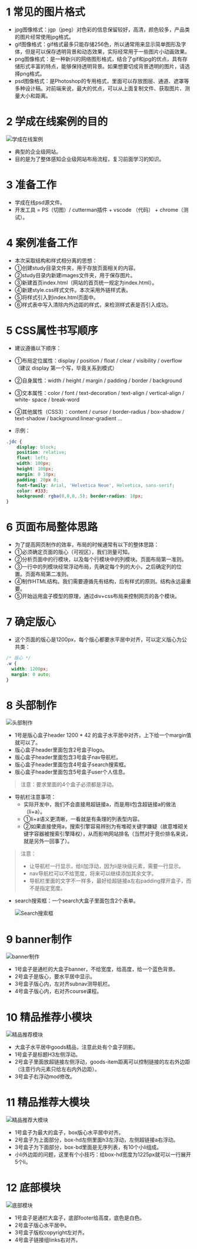 # 1 常见的图片格式

* jpg图像格式：jgp（jpeg）对色彩的信息保留较好，高清，颜色较多，产品类的图片经常使用jpg格式。
* gif图像格式：gif格式最多只能存储256色，所以通常用来显示简单图形及字体，但是可以保存透明背景和动态效果，实际经常用于一些图片小动画效果。
* png图像格式：是一种新兴的网络图形格式，结合了gif和jpg的优点，具有存储形式丰富的特点，能够保持透明背景。如果想要切成背景透明的图片，请选择png格式。
* psd图像格式：是Photoshop的专用格式，里面可以存放图层、通道、遮罩等多种设计稿。对前端来说，最大的优点，可以从上面复制文件、获取图片、测量大小和距离。

# 2 学成在线案例的目的

![学成在线案例](images/学成在线案例.png)

* 典型的企业级网站。
* 目的是为了整体感知企业级网站布局流程，复习前面学习的知识。



# 3 准备工作

* 学成在线psd源文件。
* 开发工具 = PS（切图）/ cutterman插件 + vscode （代码） + chrome（测试）。



# 4 案例准备工作

* 本次采取结构和样式相分离的思想：
* ①创建study目录文件夹，用于存放页面相关的内容。
* ②study目录内新建images文件夹，用于保存图片。
* ③新建首页index.html（网站的首页统一规定为index.html）。
* ④新建style.css样式文件。本次采用外链样式表。
* ⑤将样式引入到index.html页面中。
* ⑥样式表中写入清除内外边距的样式，来检测样式表是否引入成功。



# 5 CSS属性书写顺序

* 建议遵循以下顺序：
* ①布局定位属性：display / position / float / clear / visibility / overflow（建议 display 第一个写，毕竟关系到模式）
* ②自身属性：width / height / margin / padding / border / background
* ③文本属性：color / font / text-decoration / text-align / vertical-align / white- space / break-word
* ④其他属性（CSS3）：content / cursor / border-radius / box-shadow / text-shadow / background:linear-gradient …



* 示例：

```css
.jdc {
    display: block; 
    position: relative; 
    float: left; 
    width: 100px; 
    height: 100px; 
    margin: 0 10px; 
    padding: 20px 0;
    font-family: Arial, 'Helvetica Neue', Helvetica, sans-serif; 
    color: #333;
	background: rgba(0,0,0,.5); border-radius: 10px;
}
```



# 6 页面布局整体思路

* 为了提高网页制作的效率，布局的时候通常有以下的整体思路：
* ①必须确定页面的版心（可视区），我们测量可知。
* ②分析页面中的行模块，以及每个行模块中的列模块。页面布局第一准则。
* ③一行中的列模块经常浮动布局，先确定每个列的大小，之后确定列的位置。页面布局第二准则。
* ④制作HTML结构。我们需要遵循先有结构，后有样式的原则。结构永远最重要。
* ⑤开始运用盒子模型的原理，通过div+css布局来控制网页的各个模块。



# 7 确定版心

* 这个页面的版心是1200px，每个版心都要水平居中对齐，可以定义版心为公共类：

```css
/* 版心 */
.w {
  width: 1200px;
  margin: 0 auto;
}
```



# 8 头部制作

![头部制作](images/头部制作.png)

* 1号是版心盒子header 1200 * 42 的盒子水平居中对齐，上下给一个margin值就可以了。
* 版心盒子header里面包含2号盒子logo。
* 版心盒子header里面包含3号盒子nav导航栏。
* 版心盒子header里面包含4号盒子search搜索框。
* 版心盒子header里面包含5号盒子user个人信息。

> 注意：要求里面的4个盒子必须都是浮动。

* 导航栏注意事项：
  * 实际开发中，我们不会直接用超链接a，而是用li包含超链接a的做法（li+a）。
  * ①li+a语义更清晰，一看就是有条理的列表型内容。
  * ②如果直接使用a，搜索引擎容易辨别为有堆砌关键字嫌疑（故意堆砌关键字容器被搜索引擎降权），从而影响网站排名（当然对于竞价排名来说，就是另外一回事了）。

> 注意：
>
> * 让导航栏一行显示，给li加浮动，因为li是块级元素，需要一行显示。
> * nav导航栏可以不给宽度，将来可以继续添加其余文字。
> * 导航栏里面的文字不一样多，最好给超链接a左右padding撑开盒子，而不是指定宽度。

* search搜索框：一个search大盒子里面包含2个表单。

  ![Search搜索框](images/Search搜索框.png)



# 9 banner制作

![banner制作](images/banner制作.png)

* 1号盒子是通栏的大盒子banner，不给宽度，给高度，给一个蓝色背景。
* 2号盒子是版心，要水平居中显示。
* 3号盒子版心内，左对齐subnav测导航栏。
* 4号盒子版心内，右对齐course课程。



# 10 精品推荐小模块

![精品推荐模块](images/精品推荐模块.png)

* 大盒子水平居中goods精品，注意此处有个盒子阴影。
* 1号盒子是标题H3左侧浮动。
* 2号盒子里面放超链接左侧浮动，goods-item距离可以控制链接的左右外边距（注意行内元素只给左右内外边距）。
* 3号盒子右浮动mod修改。



# 11 精品推荐大模块

![精品推荐大模块](images/精品推荐大模块.png)

* 1号盒子为最大的盒子，box版心水平居中对齐。
* 2号盒子为上面部分，box-hd左侧里面h3左浮动，左侧超链接a右浮动。
* 3号盒子为下面部分，box-bd里面是无序列表，有10个小li组成。
* 小li外边距的问题，这里有个小技巧：给box-hd宽度为1225px就可以一行展开5个li。



# 12 底部模块

![底部模块](images/底部模块.png)

* 1号盒子是通栏大盒子，底部footer给高度，底色是白色。
* 2号盒子版心水平居中。
* 3号盒子版权copyright左对齐。
* 4号盒子链接组links右对齐。

